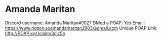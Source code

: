 # Amanda Maritan

Discord username: Amanda Maritan#9027
DMed a POAP: Yes
Email: https://www.notion.soamandamaritan2003@gmail.com
Unique POAP Link: http://POAP.xyz/claim/3clz5b